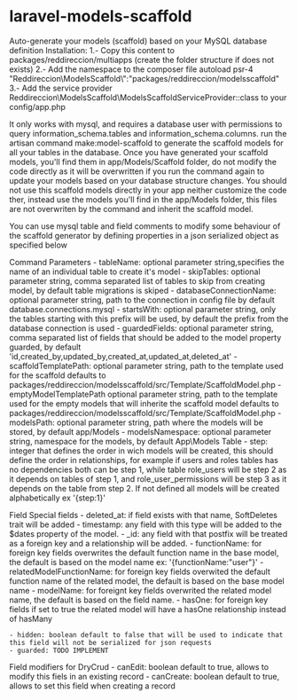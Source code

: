 # laravel-models-scaffold
Auto-generate your models (scaffold) based on your MySQL database definition 
Installation:
1.- Copy this content to packages/reddireccion/multiapps (create the folder structure if does not exists)
2.- Add the namespace to the composer file
	autoload
		psr-4
			"Reddireccion\\ModelsScaffold\\":"packages/reddireccion/modelsscaffold"
3.- Add the service provider Reddireccion\ModelsScaffold\ModelsScaffoldServiceProvider::class to your config/app.php

It only works with mysql, and requires a database user with permissions to query information_schema.tables and information_schema.columns.
run the artisan command make:model-scaffold to generate the scaffold models for all your tables in the database.
Once you have generated your scaffold models, you'll find them in app/Models/Scaffold folder, do not modify the code directly as it will be overwritten if you run the command again to update your models based on your database structure changes.
You should not use this scaffold models directly in your app neither customize the code ther, instead use the models you'll find in the app/Models folder, this files are not overwriten by the command and inherit the scaffold model.

You can use mysql table and field comments to modify some behaviour of the scaffold generator by defining properties in a json serialized object as specified below

Command Parameters
	- tableName: optional parameter string,specifies the name of an individual table to create it's model
	- skipTables: optional parameter string, comma separated list of tables to skip from creating model, by default table migrations is skiped
	- databaseConnectionName: optional parameter string, path to the connection in config file by default database.connections.mysql
	- startsWith: optional parameter string, only the tables starting with this prefix will be used, by default the prefix from the database connection is used
	- guardedFields: optional parameter string, comma separated list of fields that should be added to the model property guarded, by default 'id,created_by,updated_by,created_at,updated_at,deleted_at' 
	- scaffoldTemplatePath: optional parameter string, path to the template used for the scaffold defaults to packages/reddireccion/modelsscaffold/src/Template/ScaffoldModel.php
	- emptyModelTemplatePath optional parameter string, path to the template used for the empty models that will inherite the scaffold model defaults to packages/reddireccion/modelsscaffold/src/Template/ScaffoldModel.php
	- modelsPath: optional parameter string, path where the models will be stored, by default app/Models
	- modelsNamespace: optional parameter string, namespace for the models, by default App\Models
Table 
	- step: integer that defines the order in wich models will be created, this should define the order in relationships, for example if users and roles tables has no dependencies both can be step 1, while table role_users will be step 2 as it depends on tables of step 1, and role_user_permissions will be step 3 as it depends on the table from step 2. If not defined all models will be created alphabetically ex '{step:1}' 

Field
	Special fields
		- deleted_at:  if field exists with that name, SoftDeletes trait will be added
		- timestamp: any field with this type will be added to the $dates property of the model.
		- _id: any field with that postfix will be treated as a foreign key and a relationship will be added.
	- functionName: for foreign key fields overwrites the default function name in the base model, the default is based on the model name ex: '{functionName:"user"}'
	- relatedModelFunctionName: for foreign key fields overwited the default function name of the related model, the default is based on the base model name
	- modelName: for foreignt key fields overwrited the related model name, the default is based on the field name.
	- hasOne: for foreign key fields if set to true the related model will have a hasOne relationship instead of hasMany

	- hidden: boolean default to false that will be used to indicate that this field will not be serialized for json requests
	- guarded: TODO IMPLEMENT

Field modifiers for DryCrud
	- canEdit: boolean default to true, allows to modify this fiels in an existing record
	- canCreate: boolean default to true, allows to set this field when creating a record